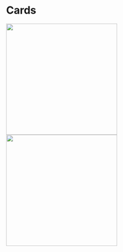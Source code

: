 # Cards



<img src="https://user-images.githubusercontent.com/12765774/42418948-8002cb80-82ab-11e8-9a93-4be92b9a688e.png" width="300"/><img src="https://user-images.githubusercontent.com/12765774/42418949-802dd8c0-82ab-11e8-8b02-40ab21fe007f.png" width="300"/>
